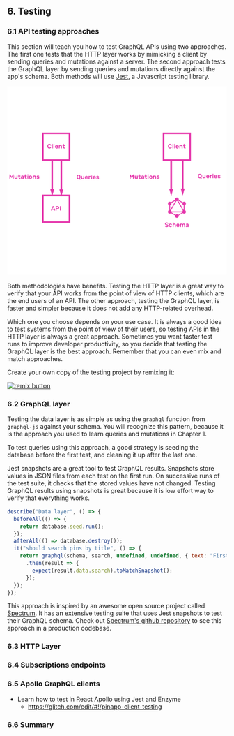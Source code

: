 ## 6. Testing

### 6.1 API testing approaches

This section will teach you how to test GraphQL APIs using two approaches. The first one tests that the HTTP layer works by mimicking a client by sending queries and mutations against a server. The second approach tests the GraphQL layer by sending queries and mutations directly against the app's schema. Both methods will use [Jest](http://facebook.github.io/jest/), a Javascript testing library.

![Testing](./testing.png)

Both methodologies have benefits. Testing the HTTP layer is a great way to verify that your API works from the point of view of HTTP clients, which are the end users of an API. The other approach, testing the GraphQL layer, is faster and simpler because it does not add any HTTP-related overhead.

Which one you choose depends on your use case. It is always a good idea to test systems from the point of view of their users, so testing APIs in the HTTP layer is always a great approach. Sometimes you want faster test runs to improve developer productivity, so you decide that testing the GraphQL layer is the best approach. Remember that you can even mix and match approaches.

Create your own copy of the testing project by remixing it:

<a href="https://glitch.com/edit/#!/remix/pinapp-server-testing">
  <img src="https://cdn.glitch.com/2bdfb3f8-05ef-4035-a06e-2043962a3a13%2Fremix%402x.png?1513093958726" alt="remix button" aria-label="remix" height="33" />
</a>

### 6.2 GraphQL layer

Testing the data layer is as simple as using the `graphql` function from `graphql-js` against your schema. You will recognize this pattern, because it is the approach you used to learn queries and mutations in Chapter 1.

To test queries using this approach, a good strategy is seeding the database before the first test, and cleaning it up after the last one.

Jest snapshots are a great tool to test GraphQL results. Snapshots store values in JSON files from each test on the first run. On successive runs of the test suite, it checks that the stored values have not changed. Testing GraphQL results using snapshots is great because it is low effort way to verify that everything works.

```js
describe("Data layer", () => {
  beforeAll(() => {
    return database.seed.run();
  });
  afterAll(() => database.destroy());
  it("should search pins by title", () => {
    return graphql(schema, search, undefined, undefined, { text: "First" })
      .then(result => {
        expect(result.data.search).toMatchSnapshot();
      });
  });
});
```

This approach is inspired by an awesome open source project called [Spectrum](https://spectrum.chat/). It has an extensive testing suite that uses Jest snapshots to test their GraphQL schema. Check out [Spectrum's github repository](https://github.com/withspectrum/spectrum/tree/e603e77bbb965bbbc7c678d9e9295e976c9381e0/api/test) to see this approach in a production codebase.

### 6.3 HTTP Layer

### 6.4 Subscriptions endpoints

### 6.5 Apollo GraphQL clients

* Learn how to test in React Apollo using Jest and Enzyme
  * https://glitch.com/edit/#!/pinapp-client-testing

### 6.6 Summary

